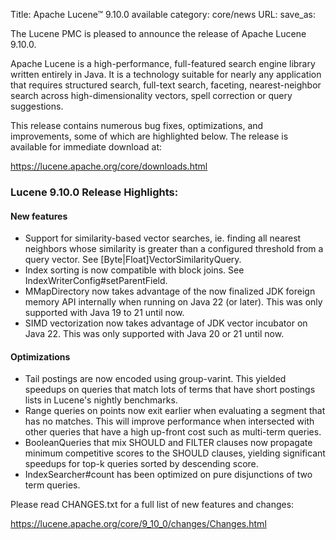 Title: Apache Lucene™ 9.10.0 available
category: core/news
URL:
save_as:

The Lucene PMC is pleased to announce the release of Apache Lucene 9.10.0.

Apache Lucene is a high-performance, full-featured search engine library written entirely in Java. It is a technology suitable for nearly any application that requires structured search, full-text search, faceting, nearest-neighbor search across high-dimensionality vectors, spell correction or query suggestions.

This release contains numerous bug fixes, optimizations, and improvements, some of which are highlighted below. The release is available for immediate download at:

  <https://lucene.apache.org/core/downloads.html>

### Lucene 9.10.0 Release Highlights:

#### New features

 * Support for similarity-based vector searches, ie. finding all nearest neighbors whose similarity is greater than a configured threshold from a query vector. See [Byte|Float]VectorSimilarityQuery.
 * Index sorting is now compatible with block joins. See IndexWriterConfig#setParentField.
 * MMapDirectory now takes advantage of the now finalized JDK foreign memory API internally when running on Java 22 (or later). This was only supported with Java 19 to 21 until now.
 * SIMD vectorization now takes advantage of JDK vector incubator on Java 22. This was only supported with Java 20 or 21 until now.

#### Optimizations

 * Tail postings are now encoded using group-varint. This yielded speedups on queries that match lots of terms that have short postings lists in Lucene's nightly benchmarks.
 * Range queries on points now exit earlier when evaluating a segment that has no matches. This will improve performance when intersected with other queries that have a high up-front cost such as multi-term queries.
 * BooleanQueries that mix SHOULD and FILTER clauses now propagate minimum competitive scores to the SHOULD clauses, yielding significant speedups for top-k queries sorted by descending score.
 * IndexSearcher#count has been optimized on pure disjunctions of two term queries.


Please read CHANGES.txt for a full list of new features and changes:

  <https://lucene.apache.org/core/9_10_0/changes/Changes.html>
